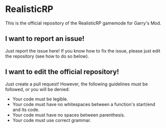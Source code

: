 # RealisticRP
This is the official repository of the RealisticRP gamemode for Garry's Mod.

## I want to report an issue!
Just report the issue here! If you know how to fix the issue, please just edit the repository (see how to do so below).

## I want to edit the official repository!
Just create a pull request! However, the following guidelines must be followed, or you will be denied:
* Your code must be legible.
* Your code must have no whitespaces between a function's start/end and its code.
* Your code must have no spaces between parenthesis.
* Your code must use correct grammar.
